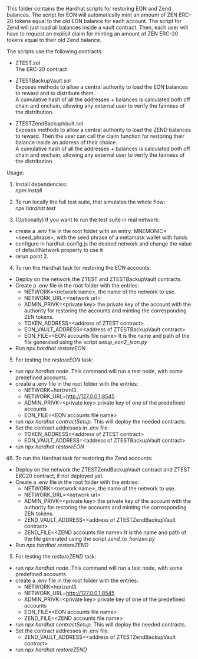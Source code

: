 This folder contains the Hardhat scripts for restoring EON and Zend balances.
The script for EON will automatically mint an amount of ZEN ERC-20 tokens equal to the old EON balance for each account.
The script for Zend will just load all balances inside a vault contract. Then, each user will have to request an explicit claim for minting an amount of ZEN ERC-20 tokens equal to their old Zend balance.

The scripts use the following contracts:

- ZTEST.sol<br>
The ERC-20 contract

- ZTESTBackupVault.sol<br>
Exposes methods to allow a central authority to load the EON balances to reward and to distribute them.<br>
A cumulative hash of all the addresses + balances is calculated both off chain and onchain, allowing any external user to verify the fairness of the distribution.

- ZTESTZendBackupVault.sol<br>
Exposes methods to allow a central authority to load the ZEND balances to reward. Then the user can call the claim function for restoring their balance inside an address of their choice.<br>
A cumulative hash of all the addresses + balances is calculated both off chain and onchain, allowing any external user to verify the fairness of the distribution.

Usage:

1. Install dependencies:<br>
<i>npm install</i>

2. To run locally the full test suite, that simulates the whole flow:<br>
<i>npx hardhat test</i>

3. (Optionally) If you want to run the test suite in real network:
- create a .env file in the root folder with an entry: MNEMONIC=<seed_phrase>, with the seed phrase of a metamask wallet with funds
- configure in hardhat-config.js the desired network and change the value of defaultNetwork property to use it
- rerun point 2.

4. To run the Hardhat task for restoring the EON accounts:<br>
- Deploy on the network the ZTEST and ZTESTBackupVault contracts.  
- Create a .env file in the root folder with the entries: 
    - NETWORK=\<network name\>, the name of the network to use. 
    - NETWORK_URL=\<network url\>
    - ADMIN_PRIVK=\<private key\> the private key of the account with the authority for restoring the accounts and minting the corresponding ZEN tokens. 
    - TOKEN_ADDRESS=\<address of ZTEST contract\>
    - EON_VAULT_ADDRESS=\<address of ZTESTBackupVault contract\>
    - EON_FILE=\<EON accounts file name\> It is the name and path of the file generated using the script <i>setup_eon2_json.py</i>
- Run <i>npx hardhat restoreEON</i>
5. For testing the <i>restoreEON</i> task:
 - run <i>npx hardhat node</i>. This command will run a test node, with some predefined accounts.
 - create a .env file in the root folder with the entries: 
    - NETWORK=horizenl3. 
    - NETWORK_URL=http://127.0.0.1:8545
    - ADMIN_PRIVK=\<private key\> private key of one of the predefined accounts
    - EON_FILE=\<EON accounts file name\>
 - run <i>npx hardhat contractSetup</i>. This will deploy the needed contracts. 
 - Set the contract addresses in .env file:
    - TOKEN_ADDRESS=\<address of ZTEST contract\>
    - EON_VAULT_ADDRESS=\<address of ZTESTBackupVault contract\>
 - run <i>npx hardhat restoreEON</i>
46. To run the Hardhat task for restoring the Zend accounts:<br>
- Deploy on the network the ZTESTZendBackupVault contract and ZTEST ERC20 contract, if not deployed yet.  
- Create a .env file in the root folder with the entries: 
    - NETWORK=\<network name\>, the name of the network to use. 
    - NETWORK_URL=\<network url\>
    - ADMIN_PRIVK=\<private key\> the private key of the account with the authority for restoring the accounts and minting the corresponding ZEN tokens. 
    - ZEND_VAULT_ADDRESS=\<address of ZTESTZendBackupVault contract\>
    - ZEND_FILE=\<ZEND accounts file name\> It is the name and path of the file generated using the script <i>zend_to_horizen.py</i>
- Run <i>npx hardhat restoreZEND</i>
5. For testing the <i>restoreZEND</i> task:
 - run <i>npx hardhat node</i>. This command will run a test node, with some predefined accounts.
 - create a .env file in the root folder with the entries: 
    - NETWORK=horizenl3. 
    - NETWORK_URL=http://127.0.0.1:8545
    - ADMIN_PRIVK=\<private key\> private key of one of the predefined accounts
    - EON_FILE=\<EON accounts file name\>
    - ZEND_FILE=\<ZEND accounts file name\>
 - run <i>npx hardhat contractSetup</i>. This will deploy the needed contracts. 
 - Set the contract addresses in .env file:
    - ZEND_VAULT_ADDRESS=\<address of ZTESTZendBackupVault contract\>
 - run <i>npx hardhat restoreZEND</i>